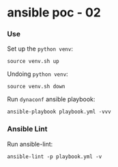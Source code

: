 # ansible poc - 02

### Use

Set up the `python venv`:
```shell
source venv.sh up
```

Undoing `python venv`:
```shell
source venv.sh down
```

Run `dynaconf` ansible playbook:
```shell
ansible-playbook playbook.yml -vvv
```

### Ansible Lint

Run ansible-lint:
```shell
ansible-lint -p playbook.yml -v
```

